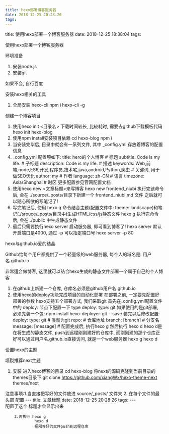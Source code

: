 ```yaml
---
title: hexo部署博客服务器
date: 2018-12-25 20:28:26
tags:
---
```

title: 使用hexo部署一个博客服务器
date: 2018-12-25 18:38:04
tags:


使用hexo部署一个博客服务器

环境准备

1. 安装node.js
2. 安装git

如果不会, 自行百度

安装hexo相关的工具

1. 全局安装 hexo-cli
       npm i hexo-cli -g

创建一个博客项目

1. 使用hexo init <目录名>
   下载时间较长, 比较耗时, 需要去github下载模板代码
       hexo init hexo-blog
2. 使用npm install安装项目依赖
       cd hexo-blog
       npm i
3. 当安装完毕后, 目录中就会有一系列文件, 其中 _config.yml 存放着博客的配置信息
4. _config.yml 配置项如下:
       title: hero的个人博客 # 标题
       subtitle: Code is my life. # 子标题
       description: Code is my life. # 描述
       keywords: Web,前端,node,ES6,开发,程序员,技术宅,java,android,Python,爬虫 # 关键词, 用于做SEO优化
       author: my # 作者
       language: zh-CN # 语言
       timezone: Asia/Shanghai # 时区
   更多配置参见官网配置文档
5. 使用hexo new <文章标题>来写博客
       hexo new frontend_niubi
   执行完该命令后, 会在 ./source/_posts/目录下新建一个 frontend_niubi.md 文件
   之后就可以随心所欲的写笔记了!
6. 写完笔记后, 使用 hexo g 命令结合主题(配置文件中: theme: landscape)和笔记(./srouce/_posts/目录中)生成HTML/css/js静态文件 
       hexo g
   执行完命令后, 会在 ./public 中生成静态文件
7. 最后只需要执行hexo server 启动服务器, 即可看到博客了!
       hexo server
   默认开启端口是4000, 通过 -p 可以指定端口号
       hexo server -p 80

hexo与github.io爱的结晶

Github给每个用户都提供了一个轻量级的web服务器, 每个人的域名是: 用户名.github.io

非常适合做博客, 这里就可以结合hexo生成的静态文件部署一个属于自己的个人博客

1. 在github上新建一个仓库, 仓库名必须是github用户名.github.io
2. 使用hexo的deploy功能完成项目的自动化部署
   在部署之前, 一定要先配置好部署的参数
   hexo支持五个部署方式, 我们采取git
   首先在_config.yml配置文件中的 deploy: 节点下配置一下 type
       deploy: 
       		type: git
   如果使用的是git部署, 必须先装一个包:
       npm install hexo-deployer-git --save
   装完以后修改配置:
       deploy:
         type: git # 类型为git
         repo: <repository url>  # 仓库地址
         branch: [branch] # 分支名
         message: [message] # 
   配置完成后, 执行hexo g 然后执行 hexo d
   hexo d是在将生成的静态文件, push到远程刚刚建好的仓库中, 而刚刚建的那个仓库正好可以通过用户名.github.io直接访问, 就是一个web服务器
       hexo g
       hexo d

设置hexo的主题

墙裂推荐next主题

1. 安装
   进入hexo博客的目录
       cd hexo-blog
   将next的源码克隆到当前目录的themes目录下
       git clone https://github.com/xiangWx/hexo-theme-next themes/next



注意事项:1.当直接把写好的文件放进  source/_posts/ 文件夹 
        2. 在每个文件的最头部 配置
              ---
              title: 文章标题
              date: 2018-12-25 20:28:26
              tags:
              ---   
           配置了这个 标题才会显示出来

        3.再执行 hexo g     
                 hexo d 
                 把刚写好的文件push到远程仓库

